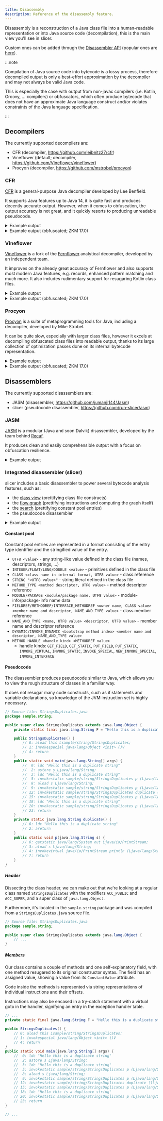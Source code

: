 ```yaml
---
title: Disassembly
description: Reference of the disassembly feature.
---
```


Disassembly is a reconstruction of a Java class file into a human-readable representation or into Java source code (decompilation), this is the main view you'll see in slicer.

Custom ones can be added through the [Disassembler API](/script/disasm) (popular ones are [here](/resources/scripts#disassembly)).

:::note

Compilation of Java source code into bytecode is a lossy process, therefore decompiled output is only a best-effort approximation by the decompiler and may not always be valid Java code.

This is especially the case with output from non-javac compilers (i.e. Kotlin, Groovy, ... compilers) or obfuscators, which often produce bytecode that does not have an approximate Java language construct and/or violates constraints of the Java language specification.

:::

## Decompilers

The currently supported decompilers are:

- CFR (decompiler, https://github.com/leibnitz27/cfr)
- Vineflower (default; decompiler, https://github.com/Vineflower/vineflower)
- Procyon (decompiler, https://github.com/mstrobel/procyon)

### CFR

[CFR](https://github.com/leibnitz27/cfr) is a general-purpose Java decompiler developed by Lee Benfield.

It supports Java features up to Java 14, it is quite fast and produces decently accurate output.
However, when it comes to obfuscation, the output accuracy is not great, and it quickly resorts to producing unreadable pseudocode.

<details>
  <summary>Example output</summary>

```java
package sample.math;

public class HeapSort {
    public void sort(int[] arr) {
        int i;
        int n = arr.length;
        for (i = n / 2 - 1; i >= 0; --i) {
            this.heapify(arr, n, i);
        }
        for (i = n - 1; i >= 0; --i) {
            int temp = arr[0];
            arr[0] = arr[i];
            arr[i] = temp;
            this.heapify(arr, i, 0);
        }
    }

    void heapify(int[] arr, int n, int i) {
        int largest = i;
        int l = 2 * i + 1;
        int r = 2 * i + 2;
        if (l < n && arr[l] > arr[largest]) {
            largest = l;
        }
        if (r < n && arr[r] > arr[largest]) {
            largest = r;
        }
        if (largest != i) {
            int swap = arr[i];
            arr[i] = arr[largest];
            arr[largest] = swap;
            this.heapify(arr, n, largest);
        }
    }

    static void printArray(int[] arr) {
        int n = arr.length;
        for (int i = 0; i < n; ++i) {
            System.out.print(arr[i] + " ");
        }
        System.out.println();
    }

    public static void main(String[] args) {
        int[] arr = new int[]{12, 11, 13, 5, 6, 7};
        HeapSort ob = new HeapSort();
        ob.sort(arr);
        System.out.println("Sorted array is:");
        HeapSort.printArray(arr);
    }
}
```

</details>

<details>
  <summary>Example output (obfuscated; ZKM 17.0)</summary>

```java
package sample.math;

public class HeapSort {
    public static boolean F;
    private static final String a;

    public void N(Object[] objectArray) {
        int n;
        long l = (Long)objectArray[0];
        int[] nArray = (int[])objectArray[1];
        long l2 = l ^ 0x75AF228E50B2L;
        int n2 = nArray.length;
        for (n = n2 / 2 - 1; n >= 0; --n) {
            Object[] objectArray2 = new Object[4];
            objectArray2[3] = n;
            objectArray2[2] = n2;
            objectArray2[1] = l2;
            objectArray2[0] = nArray;
            this.q(objectArray2);
        }
        for (n = n2 - 1; n >= 0; --n) {
            int n3 = nArray[0];
            nArray[0] = nArray[n];
            nArray[n] = n3;
            Object[] objectArray3 = new Object[4];
            objectArray3[3] = 0;
            objectArray3[2] = n;
            objectArray3[1] = l2;
            objectArray3[0] = nArray;
            this.q(objectArray3);
        }
    }

    void q(Object[] objectArray) {
        block14: {
            int n;
            int n2;
            long l;
            int n3;
            int[] nArray;
            block13: {
                int n4;
                int n5;
                block11: {
                    boolean bl;
                    long l2;
                    block12: {
                        boolean bl2;
                        int n6;
                        block10: {
                            block8: {
                                block9: {
                                    nArray = (int[])objectArray[0];
                                    l2 = (Long)objectArray[1];
                                    n3 = (Integer)objectArray[2];
                                    n5 = (Integer)objectArray[3];
                                    l = l2 ^ 0L;
                                    n2 = n5;
                                    int n7 = 2 * n5 + 1;
                                    bl = F;
                                    n6 = 2 * n5 + 2;
                                    n = n7;
                                    n4 = n3;
                                    if (bl) break block8;
                                    if (n >= n4) break block9;
                                    n = nArray[n7];
                                    n4 = nArray[n2];
                                    bl2 = bl;
                                    if (l2 < 0L) break block10;
                                    if (bl2) break block8;
                                    if (n > n4) {
                                        n2 = n7;
                                    }
                                }
                                n = n6;
                                n4 = n3;
                            }
                            bl2 = bl;
                        }
                        if (bl2) break block11;
                        if (n >= n4) break block12;
                        n = nArray[n6];
                        n4 = nArray[n2];
                        if (l2 <= 0L || bl) break block11;
                        if (n > n4) {
                            n2 = n6;
                        }
                    }
                    n = n2;
                    n4 = bl ? 1 : 0;
                    if (l2 <= 0L) break block11;
                    if (n4 != 0) break block13;
                    n4 = n5;
                }
                if (n == n4) break block14;
                n = nArray[n5];
            }
            int n8 = n;
            nArray[n5] = nArray[n2];
            nArray[n2] = n8;
            Object[] objectArray2 = new Object[4];
            objectArray2[3] = n2;
            objectArray2[2] = n3;
            objectArray2[1] = l;
            objectArray2[0] = nArray;
            this.q(objectArray2);
        }
    }

    static void t(Object[] objectArray) {
        int[] nArray = (int[])objectArray[0];
        long l = (Long)objectArray[1];
        int n = nArray.length;
        for (int i = 0; i < n; ++i) {
            System.out.print(nArray[i] + " ");
        }
        System.out.println();
    }

    public static void main(String[] args) {
        long l;
        long l2 = l = 54536233763080L;
        long l3 = l2 ^ 0x56D9CC7B6245L;
        long l4 = l2 ^ 0x767115DAF19BL;
        int[] nArray = new int[]{12, 11, 13, 5, 6, 7};
        HeapSort heapSort = new HeapSort();
        Object[] objectArray = new Object[2];
        objectArray[1] = nArray;
        objectArray[0] = l4;
        heapSort.N(objectArray);
        System.out.println(a);
        Object[] objectArray2 = new Object[2];
        objectArray2[1] = l3;
        objectArray2[0] = nArray;
        HeapSort.t(objectArray2);
    }

    /*
     * Handled impossible loop by duplicating code
     * Enabled aggressive block sorting
     */
    static {
        char[] cArray;
        block12: {
            int n;
            int n2;
            char[] cArray2;
            int n3;
            block11: {
                char[] cArray3 = ">LT4+ )\fQT!7d`\u001e\u0019".toCharArray();
                n3 = 0;
                int n4 = cArray3.length;
                cArray2 = cArray3;
                n2 = n4;
                if (n4 <= 1) break block11;
                cArray = cArray2;
                n = n2;
                if (n2 <= n3) break block12;
            }
            do {
                char[] cArray4 = cArray2;
                char[] cArray5 = cArray2;
                int n5 = n3;
                while (true) {
                    int n6;
                    char c = cArray4[n5];
                    switch (n3 % 7) {
                        case 0: {
                            n6 = 109;
                            break;
                        }
                        case 1: {
                            n6 = 35;
                            break;
                        }
                        case 2: {
                            n6 = 38;
                            break;
                        }
                        case 3: {
                            n6 = 64;
                            break;
                        }
                        case 4: {
                            n6 = 78;
                            break;
                        }
                        case 5: {
                            n6 = 68;
                            break;
                        }
                        default: {
                            n6 = 9;
                        }
                    }
                    cArray4[n5] = (char)(c ^ n6);
                    ++n3;
                    cArray2 = cArray5;
                    n2 = n2;
                    if (n2 != 0) break;
                    cArray5 = cArray2;
                    n = n2;
                    n5 = n2;
                    cArray4 = cArray2;
                }
                cArray = cArray2;
                n = n2;
            } while (n2 > n3);
        }
        a = new String(cArray).intern();
    }
}
```

</details>

### Vineflower

[Vineflower](https://github.com/Vineflower/vineflower) is a fork of the [Fernflower](https://github.com/JetBrains/intellij-community/tree/master/plugins/java-decompiler/engine)
analytical decompiler, developed by an independent team.

It improves on the already great accuracy of Fernflower and also supports most modern Java features, e.g. records,
enhanced pattern matching and much more. It also includes rudimentary support for resugaring Kotlin class files.

<details>
  <summary>Example output</summary>

```java
package sample.math;

public class HeapSort {
   public void sort(int[] arr) {
      int n = arr.length;

      for (int i = n / 2 - 1; i >= 0; i--) {
         this.heapify(arr, n, i);
      }

      for (int i = n - 1; i >= 0; i--) {
         int temp = arr[0];
         arr[0] = arr[i];
         arr[i] = temp;
         this.heapify(arr, i, 0);
      }
   }

   void heapify(int[] arr, int n, int i) {
      int largest = i;
      int l = 2 * i + 1;
      int r = 2 * i + 2;
      if (l < n && arr[l] > arr[i]) {
         largest = l;
      }

      if (r < n && arr[r] > arr[largest]) {
         largest = r;
      }

      if (largest != i) {
         int swap = arr[i];
         arr[i] = arr[largest];
         arr[largest] = swap;
         this.heapify(arr, n, largest);
      }
   }

   static void printArray(int[] arr) {
      int n = arr.length;

      for (int i = 0; i < n; i++) {
         System.out.print(arr[i] + " ");
      }

      System.out.println();
   }

   public static void main(String[] args) {
      int[] arr = new int[]{12, 11, 13, 5, 6, 7};
      HeapSort ob = new HeapSort();
      ob.sort(arr);
      System.out.println("Sorted array is:");
      printArray(arr);
   }
}
```

</details>

<details>
  <summary>Example output (obfuscated; ZKM 17.0)</summary>

```java
package sample.math;

public class HeapSort {
   public static boolean F;
   private static final String a;

   public void N(Object[] var1) {
      long var2 = (Long)var1[0];
      int[] var4 = (int[])var1[1];
      long var5 = var2 ^ 129395059478706L;
      int var7 = var4.length;

      for (int var8 = var7 / 2 - 1; var8 >= 0; var8--) {
         Object[] var10006 = new Object[]{null, null, null, var8};
         var10006[2] = var7;
         var10006[1] = var5;
         var10006[0] = var4;
         this.q(var10006);
      }

      for (int var10 = var7 - 1; var10 >= 0; var10--) {
         int var9 = var4[0];
         var4[0] = var4[var10];
         var4[var10] = var9;
         Object[] var11 = new Object[]{null, null, null, 0};
         var11[2] = var10;
         var11[1] = var5;
         var11[0] = var4;
         this.q(var11);
      }
   }

   void q(Object[] var1) {
      int[] var2;
      long var3;
      int var5;
      int var6;
      long var7;
      byte var9;
      int var10;
      int var12;
      int var10000;
      int var10001;
      byte var10002;
      label69: {
         var2 = (int[])var1[0];
         var3 = (Long)var1[1];
         var5 = (Integer)var1[2];
         var6 = (Integer)var1[3];
         var7 = var3 ^ 0L;
         var10 = var6;
         int var11 = 2 * var6 + 1;
         var9 = F;
         var12 = 2 * var6 + 2;
         var10000 = var11;
         var10001 = var5;
         label68:
         if (var9 == 0) {
            if (var11 < var5) {
               var10000 = var2[var11];
               var10001 = var2[var6];
               var10002 = var9;
               if (var3 < 0L) {
                  break label69;
               }

               if (var9 != 0) {
                  break label68;
               }

               if (var10000 > var10001) {
                  var10 = var11;
               }
            }

            var10000 = var12;
            var10001 = var5;
         }

         var10002 = var9;
      }

      label73: {
         label56:
         if (var10002 == 0) {
            if (var10000 < var10001) {
               var10000 = var2[var12];
               var10001 = var2[var10];
               if (var3 <= 0L || var9 != 0) {
                  break label56;
               }

               if (var10000 > var10001) {
                  var10 = var12;
               }
            }

            var10000 = var10;
            var10001 = var9;
            if (var3 > 0L) {
               if (var9 != 0) {
                  break label73;
               }

               var10001 = var6;
            }
         }

         if (var10000 == var10001) {
            return;
         }

         var10000 = var2[var6];
      }

      int var13 = var10000;
      var2[var6] = var2[var10];
      var2[var10] = var13;
      Object[] var10006 = new Object[]{null, null, null, var10};
      var10006[2] = var5;
      var10006[1] = var7;
      var10006[0] = var2;
      this.q(var10006);
   }

   static void t(Object[] var0) {
      int[] var1 = (int[])var0[0];
      long var2 = (Long)var0[1];
      int var4 = var1.length;

      for (int var5 = 0; var5 < var4; var5++) {
         System.out.print(var1[var5] + " ");
      }

      System.out.println();
   }

   public static void main(String[] args) {
      long var1 = 54536233763080L;
      long var3 = var1 ^ 95493438530117L;
      long var5 = var1 ^ 130228070052251L;
      int[] var7 = new int[]{12, 11, 13, 5, 6, 7};
      HeapSort var8 = new HeapSort();
      var8.N(new Object[]{var5, var7});
      System.out.println(a);
      t(new Object[]{var7, var3});
   }

   // $VF: Irreducible bytecode was duplicated to produce valid code
   static {
      char[] var10001 = ">LT4+ )\fQT!7d`\u001e\u0019".toCharArray();
      int var10003 = var10001.length;
      int var0 = 0;
      char[] var10 = var10001;
      int var3 = var10003;
      char[] var16;
      int var10004;
      if (var10003 <= 1) {
         var16 = var10001;
         var10004 = var0;
      } else {
         var10 = var10001;
         var3 = var10003;
         if (var10003 <= var0) {
            String var24 = new String(var10001).intern();
            byte var8 = -1;
            a = var24;
            return;
         }

         var16 = var10001;
         var10004 = var0;
      }

      while (true) {
         char var10005 = var16[var10004];
         byte var10006;
         switch (var0 % 7) {
            case 0:
               var10006 = 109;
               break;
            case 1:
               var10006 = 35;
               break;
            case 2:
               var10006 = 38;
               break;
            case 3:
               var10006 = 64;
               break;
            case 4:
               var10006 = 78;
               break;
            case 5:
               var10006 = 68;
               break;
            default:
               var10006 = 9;
         }

         var16[var10004] = (char)(var10005 ^ var10006);
         var0++;
         if (var3 == 0) {
            var10004 = var3;
            var16 = var10;
         } else {
            if (var3 <= var0) {
               String var23 = new String(var10).intern();
               byte var7 = -1;
               a = var23;
               return;
            }

            var16 = var10;
            var10004 = var0;
         }
      }
   }
}
```

</details>

### Procyon

[Procyon](https://github.com/mstrobel/procyon) is a suite of metaprogramming tools for Java, including a decompiler, developed by Mike Strobel.

It can be quite slow, especially with larger class files, however it excels at decompiling obfuscated class files into readable output,
thanks to its large collection of optimization passes done on its internal bytecode representation.

<details>
  <summary>Example output</summary>

```java
package sample.math;

public class HeapSort
{
    public void sort(final int[] arr) {
        final int n = arr.length;
        for (int i = n / 2 - 1; i >= 0; --i) {
            this.heapify(arr, n, i);
        }
        for (int i = n - 1; i >= 0; --i) {
            final int temp = arr[0];
            arr[0] = arr[i];
            arr[i] = temp;
            this.heapify(arr, i, 0);
        }
    }

    void heapify(final int[] arr, final int n, final int i) {
        int largest = i;
        final int l = 2 * i + 1;
        final int r = 2 * i + 2;
        if (l < n && arr[l] > arr[largest]) {
            largest = l;
        }
        if (r < n && arr[r] > arr[largest]) {
            largest = r;
        }
        if (largest != i) {
            final int swap = arr[i];
            arr[i] = arr[largest];
            arr[largest] = swap;
            this.heapify(arr, n, largest);
        }
    }

    static void printArray(final int[] arr) {
        for (int n = arr.length, i = 0; i < n; ++i) {
            System.out.print(arr[i] + " ");
        }
        System.out.println();
    }

    public static void main(final String[] args) {
        final int[] arr = { 12, 11, 13, 5, 6, 7 };
        final HeapSort ob = new HeapSort();
        ob.sort(arr);
        System.out.println("Sorted array is:");
        printArray(arr);
    }
}
```

</details>

<details>
  <summary>Example output (obfuscated; ZKM 17.0)</summary>

```java
package sample.math;

public class HeapSort
{
    public static boolean F;
    private static final String a;

    public void N(final Object[] array) {
        final long longValue = (long)array[0];
        final int[] array2 = (int[])array[1];
        final long n = longValue ^ 0x75AF228E50B2L;
        final int length = array2.length;
        for (int i = length / 2 - 1; i >= 0; --i) {
            this.q(new Object[] { array2, n, length, i });
        }
        for (int j = length - 1; j >= 0; --j) {
            final int n2 = array2[0];
            array2[0] = array2[j];
            array2[j] = n2;
            this.q(new Object[] { array2, n, j, 0 });
        }
    }

    void q(final Object[] array) {
        final int[] array2 = (int[])array[0];
        final long longValue = (long)array[1];
        final int intValue = (int)array[2];
        final int intValue2 = (int)array[3];
        final long n = longValue ^ 0x0L;
        int n2 = intValue2;
        final boolean f = HeapSort.F;
        final int n3 = 2 * intValue2 + 1;
        final boolean b = f;
        final int n4 = 2 * intValue2 + 2;
        int n6;
        final int n5 = n6 = n3;
        final int n8;
        final int n7 = n8 = intValue;
        if (b || n5 >= n7) {
            goto Label_0129;
        }
        final int n9 = array2[n3];
        final int n10 = array2[n2];
        final boolean b2 = b;
        if (longValue < 0L || b2) {
            int n13 = 0;
            Label_0205: {
                Label_0194: {
                    if (!b2) {
                        if (n5 < n7) {
                            final int n11 = array2[n4];
                            final int n12 = array2[n2];
                            if (longValue <= 0L || b) {
                                break Label_0194;
                            }
                            if (n11 > n12) {
                                n2 = n4;
                            }
                        }
                        n13 = (n6 = n2);
                        final boolean b3 = b;
                        if (longValue > 0L && b3) {
                            break Label_0205;
                        }
                    }
                }
                if (n9 == n10) {
                    return;
                }
                n13 = array2[intValue2];
            }
            final int n14 = n13;
            array2[intValue2] = array2[n2];
            array2[n2] = n14;
            this.q(new Object[] { array2, n, intValue, n2 });
            return;
        }
        if (n9 > n10) {
            n2 = n3;
            goto Label_0125;
        }
        goto Label_0125;
    }

    static void t(final Object[] array) {
        final int[] array2 = (int[])array[0];
        ((Long)array[1]).longValue();
        for (int length = array2.length, i = 0; i < length; ++i) {
            System.out.print(array2[i] + " ");
        }
        System.out.println();
    }

    public static void main(final String[] args) {
        final long n = 54536233763080L;
        final long n2 = n ^ 0x56D9CC7B6245L;
        final long n3 = n ^ 0x767115DAF19BL;
        final int[] array = { 12, 11, 13, 5, 6, 7 };
        new HeapSort().N(new Object[] { n3, array });
        System.out.println(HeapSort.a);
        t(new Object[] { array, n2 });
    }

    static {
        final char[] charArray = ">LT4+ )\fQT!7d`\u001e\u0019".toCharArray();
        int length;
        int n2;
        final int n = n2 = (length = charArray.length);
        int n3 = 0;
        while (true) {
            Label_0120: {
                if (n > 1) {
                    break Label_0120;
                }
                length = (n2 = n3);
                do {
                    final char c = charArray[n2];
                    charArray[length] = (char)(c ^ switch (n3 % 7) {
                        case 0 -> 'm';
                        case 1 -> '#';
                        case 2 -> '&';
                        case 3 -> '@';
                        case 4 -> 'N';
                        case 5 -> 'D';
                        default -> '\t';
                    });
                    ++n3;
                } while (n == 0);
            }
            if (n <= n3) {
                a = new String(charArray).intern();
                return;
            }
            continue;
        }
    }
}
```

</details>

## Disassemblers

The currently supported disassemblers are:

- JASM (disassembler, https://github.com/jumanji144/Jasm)
- slicer (pseudocode disassembler, https://github.com/run-slicer/asm)

### JASM

[JASM](https://github.com/jumanji144/Jasm) is a modular (Java and soon Dalvik) disassembler, developed by the team behind [Recaf](https://github.com/Col-E/Recaf).

It produces clean and easily comprehensible output with a focus on obfuscation resilience.

<details>
  <summary>Example output</summary>

```
.sourcefile "HeapSort.java"
.super java/lang/Object
.class public super sample/math/HeapSort {


    .method public <init> ()V {
        parameters: { this },
        code: {
        A:
            line 8
            aload this
            invokespecial java/lang/Object.<init> ()V
            return
        B:
        }
    }

    .method public sort ([I)V {
        parameters: { this, arr },
        code: {
        A:
            line 16
            aload arr
            arraylength
            istore n
        B:
            line 19
            iload n
            iconst_2
            idiv
            iconst_1
            isub
            istore i
        C:
            iload i
            iflt F
        D:
            line 20
            aload this
            aload arr
            iload n
            iload i
            invokevirtual sample/math/HeapSort.heapify ([III)V
        E:
            line 19
            iinc i -1
            goto C
        F:
            line 23
            iload n
            iconst_1
            isub
            istore i
        G:
            iload i
            iflt M
        H:
            line 25
            aload arr
            iconst_0
            iaload
            istore temp
        I:
            line 26
            aload arr
            iconst_0
            aload arr
            iload i
            iaload
            iastore
        J:
            line 27
            aload arr
            iload i
            iload temp
            iastore
        K:
            line 30
            aload this
            aload arr
            iload i
            iconst_0
            invokevirtual sample/math/HeapSort.heapify ([III)V
        L:
            line 23
            iinc i -1
            goto G
        M:
            line 32
            return
        N:
        }
    }

    .method heapify ([III)V {
        parameters: { this, arr, n, i },
        code: {
        A:
            line 45
            iload i
            istore largest
        B:
            line 46
            iconst_2
            iload i
            imul
            iconst_1
            iadd
            istore l
        C:
            line 47
            iconst_2
            iload i
            imul
            iconst_2
            iadd
            istore r
        D:
            line 50
            iload l
            iload n
            if_icmpge E
            aload arr
            iload l
            iaload
            aload arr
            iload largest
            iaload
            if_icmple E
            iload l
            istore largest
        E:
            line 53
            iload r
            iload n
            if_icmpge F
            aload arr
            iload r
            iaload
            aload arr
            iload largest
            iaload
            if_icmple F
            iload r
            istore largest
        F:
            line 56
            iload largest
            iload i
            if_icmpeq K
        G:
            line 57
            aload arr
            iload i
            iaload
            istore swap
        H:
            line 58
            aload arr
            iload i
            aload arr
            iload largest
            iaload
            iastore
        I:
            line 59
            aload arr
            iload largest
            iload swap
            iastore
        J:
            line 62
            aload this
            aload arr
            iload n
            iload largest
            invokevirtual sample/math/HeapSort.heapify ([III)V
        K:
            line 64
            return
        L:
        }
    }

    .method static printArray ([I)V {
        parameters: { arr },
        code: {
        A:
            line 73
            aload arr
            arraylength
            istore n
        B:
            line 74
            iconst_0
            istore i
        C:
            iload i
            iload n
            if_icmpge F
        D:
            line 75
            getstatic java/lang/System.out Ljava/io/PrintStream;
            new java/lang/StringBuilder
            dup
            invokespecial java/lang/StringBuilder.<init> ()V
            aload arr
            iload i
            iaload
            invokevirtual java/lang/StringBuilder.append (I)Ljava/lang/StringBuilder;
            ldc " "
            invokevirtual java/lang/StringBuilder.append (Ljava/lang/String;)Ljava/lang/StringBuilder;
            invokevirtual java/lang/StringBuilder.toString ()Ljava/lang/String;
            invokevirtual java/io/PrintStream.print (Ljava/lang/String;)V
        E:
            line 74
            iinc i 1
            goto C
        F:
            line 76
            getstatic java/lang/System.out Ljava/io/PrintStream;
            invokevirtual java/io/PrintStream.println ()V
        G:
            line 77
            return
        H:
        }
    }

    .method public static main ([Ljava/lang/String;)V {
        parameters: { args },
        code: {
        A:
            line 81
            bipush 6
            newarray int
            dup
            iconst_0
            bipush 12
            iastore
            dup
            iconst_1
            bipush 11
            iastore
            dup
            iconst_2
            bipush 13
            iastore
            dup
            iconst_3
            iconst_5
            iastore
            dup
            iconst_4
            bipush 6
            iastore
            dup
            iconst_5
            bipush 7
            iastore
            astore arr
        B:
            line 83
            new sample/math/HeapSort
            dup
            invokespecial sample/math/HeapSort.<init> ()V
            astore ob
        C:
            line 84
            aload ob
            aload arr
            invokevirtual sample/math/HeapSort.sort ([I)V
        D:
            line 86
            getstatic java/lang/System.out Ljava/io/PrintStream;
            ldc "Sorted array is:"
            invokevirtual java/io/PrintStream.println (Ljava/lang/String;)V
        E:
            line 87
            aload arr
            invokestatic sample/math/HeapSort.printArray ([I)V
        F:
            line 88
            return
        G:
        }
    }

}
```

</details>

### Integrated disassembler (slicer)

slicer includes a basic disassembler to power several bytecode analysis features, such as:

- the [class view](/reference/class) (prettifying class file constructs)
- the [flow graph](/reference/graph#control-flow) (prettifying instructions and computing the graph itself)
- the [search](/reference/analysis#search) (prettifying constant pool entries)
- the pseudocode disassembler

<details>
  <summary>Example output</summary>

```java
// Source file: HeapSort.java
package sample.math;

public super class HeapSort extends java.lang.Object {
    public HeapSort() {
        // 0: aload this Lsample/math/HeapSort;
        // 1: invokespecial java/lang/Object <init> ()V
        // 4: return
    }
    public void sort(int[] arr) {
        //  0: aload arr [I
        //  1: arraylength
        //  2: istore n I
        //  3: iload n I
        //  4: iconst_2
        //  5: idiv
        //  6: iconst_1
        //  7: isub
        //  8: istore i I
        //  9: iload i I
        // 10: iflt 26
        // 13: aload this Lsample/math/HeapSort;
        // 14: aload arr [I
        // 15: iload n I
        // 16: iload i I
        // 17: invokevirtual sample/math/HeapSort heapify ([III)V
        // 20: iinc i I -1
        // 23: goto 9
        // 26: iload n I
        // 27: iconst_1
        // 28: isub
        // 29: istore i I
        // 30: iload i I
        // 31: iflt 63
        // 34: aload arr [I
        // 35: iconst_0
        // 36: iaload
        // 37: istore temp I
        // 39: aload arr [I
        // 40: iconst_0
        // 41: aload arr [I
        // 42: iload i I
        // 43: iaload
        // 44: iastore
        // 45: aload arr [I
        // 46: iload i I
        // 47: iload temp I
        // 49: iastore
        // 50: aload this Lsample/math/HeapSort;
        // 51: aload arr [I
        // 52: iload i I
        // 53: iconst_0
        // 54: invokevirtual sample/math/HeapSort heapify ([III)V
        // 57: iinc i I -1
        // 60: goto 30
        // 63: return
    }
    void heapify(int[] arr, int n, int i) {
        //  0: iload i I
        //  1: istore largest I
        //  3: iconst_2
        //  4: iload i I
        //  5: imul
        //  6: iconst_1
        //  7: iadd
        //  8: istore l I
        // 10: iconst_2
        // 11: iload i I
        // 12: imul
        // 13: iconst_2
        // 14: iadd
        // 15: istore r I
        // 17: iload l I
        // 19: iload n I
        // 20: if_icmpge 38
        // 23: aload arr [I
        // 24: iload l I
        // 26: iaload
        // 27: aload arr [I
        // 28: iload largest I
        // 30: iaload
        // 31: if_icmple 38
        // 34: iload l I
        // 36: istore largest I
        // 38: iload r I
        // 40: iload n I
        // 41: if_icmpge 59
        // 44: aload arr [I
        // 45: iload r I
        // 47: iaload
        // 48: aload arr [I
        // 49: iload largest I
        // 51: iaload
        // 52: if_icmple 59
        // 55: iload r I
        // 57: istore largest I
        // 59: iload largest I
        // 61: iload i I
        // 62: if_icmpeq 91
        // 65: aload arr [I
        // 66: iload i I
        // 67: iaload
        // 68: istore swap I
        // 70: aload arr [I
        // 71: iload i I
        // 72: aload arr [I
        // 73: iload largest I
        // 75: iaload
        // 76: iastore
        // 77: aload arr [I
        // 78: iload largest I
        // 80: iload swap I
        // 82: iastore
        // 83: aload this Lsample/math/HeapSort;
        // 84: aload arr [I
        // 85: iload n I
        // 86: iload largest I
        // 88: invokevirtual sample/math/HeapSort heapify ([III)V
        // 91: return
    }
    static void printArray(int[] arr) {
        //  0: aload arr [I
        //  1: arraylength
        //  2: istore n I
        //  3: iconst_0
        //  4: istore i I
        //  5: iload i I
        //  6: iload n I
        //  7: if_icmpge 43
        // 10: getstatic java/lang/System out Ljava/io/PrintStream;
        // 13: new java/lang/StringBuilder
        // 16: dup
        // 17: invokespecial java/lang/StringBuilder <init> ()V
        // 20: aload arr [I
        // 21: iload i I
        // 22: iaload
        // 23: invokevirtual java/lang/StringBuilder append (I)Ljava/lang/StringBuilder;
        // 26: ldc " "
        // 28: invokevirtual java/lang/StringBuilder append (Ljava/lang/String;)Ljava/lang/StringBuilder;
        // 31: invokevirtual java/lang/StringBuilder toString ()Ljava/lang/String;
        // 34: invokevirtual java/io/PrintStream print (Ljava/lang/String;)V
        // 37: iinc i I 1
        // 40: goto 5
        // 43: getstatic java/lang/System out Ljava/io/PrintStream;
        // 46: invokevirtual java/io/PrintStream println ()V
        // 49: return
    }
    public static void main(java.lang.String[] args) {
        //  0: bipush 6
        //  2: newarray t
        //  4: dup
        //  5: iconst_0
        //  6: bipush 12
        //  8: iastore
        //  9: dup
        // 10: iconst_1
        // 11: bipush 11
        // 13: iastore
        // 14: dup
        // 15: iconst_2
        // 16: bipush 13
        // 18: iastore
        // 19: dup
        // 20: iconst_3
        // 21: iconst_5
        // 22: iastore
        // 23: dup
        // 24: iconst_4
        // 25: bipush 6
        // 27: iastore
        // 28: dup
        // 29: iconst_5
        // 30: bipush 7
        // 32: iastore
        // 33: astore arr [I
        // 34: new sample/math/HeapSort
        // 37: dup
        // 38: invokespecial sample/math/HeapSort <init> ()V
        // 41: astore ob Lsample/math/HeapSort;
        // 42: aload ob Lsample/math/HeapSort;
        // 43: aload arr [I
        // 44: invokevirtual sample/math/HeapSort sort ([I)V
        // 47: getstatic java/lang/System out Ljava/io/PrintStream;
        // 50: ldc "Sorted array is:"
        // 52: invokevirtual java/io/PrintStream println (Ljava/lang/String;)V
        // 55: aload arr [I
        // 56: invokestatic sample/math/HeapSort printArray ([I)V
        // 59: return
    }
}
```

</details>

#### Constant pool

Constant pool entries are represented in a format consisting of the entry type identifier and the stringified value of the entry.

- `UTF8 <value>` - any string-like value defined in the class file (names, descriptors, strings, ...)
- `INTEGER/FLOAT/LONG/DOUBLE <value>` - primitives defined in the class file
- `CLASS <class name in internal format, UTF8 value>` - class reference
- `STRING "<UTF8 value>"` - string literal defined in the class file
- `METHOD_TYPE <method descriptor, UTF8 value>` - method descriptor reference
- `MODULE/PACKAGE <module/package name, UTF8 value>` - module-info/package-info name data
- `FIELDREF/METHODREF/INTERFACE_METHODREF <owner name, CLASS value> <member name and descriptor, NAME_AND_TYPE value>` - class member reference
- `NAME_AND_TYPE <name, UTF8 value> <descriptor, UTF8 value>` - member name and descriptor reference
- `DYNAMIC/INVOKE_DYNAMIC <bootstrap method index> <member name and descriptor, NAME_AND_TYPE value>`
- `METHOD_HANDLE <handle kind> <METHODREF value>`
  - handle kinds: `GET_FIELD`, `GET_STATIC`, `PUT_FIELD`, `PUT_STATIC`, `INVOKE_VIRTUAL`, `INVOKE_STATIC`, `INVOKE_SPECIAL`, `NEW_INVOKE_SPECIAL`, `INVOKE_INTERFACE`

#### Pseudocode

The disassembler produces pseudocode similar to Java, which allows you to view the rough structure of classes in a familiar way.

It does not resugar many code constructs, such as if statements and variable declarations, so knowledge of the JVM instruction set is highly necessary.

```java
// Source file: StringsDuplicates.java
package sample.string;

public super class StringsDuplicates extends java.lang.Object {
    private static final java.lang.String F = "Hello this is a duplicate string";

    public StringsDuplicates() {
        // 0: aload this Lsample/string/StringsDuplicates;
        // 1: invokespecial java/lang/Object <init> ()V
        // 4: return
    }
    public static void main(java.lang.String[] args) {
        //  0: ldc "Hello this is a duplicate string"
        //  2: astore s Ljava/lang/String;
        //  3: ldc "Hello this is a duplicate string"
        //  5: invokestatic sample/string/StringsDuplicates p (Ljava/lang/String;)V
        //  8: aload s Ljava/lang/String;
        //  9: invokestatic sample/string/StringsDuplicates p (Ljava/lang/String;)V
        // 12: invokestatic sample/string/StringsDuplicates duplicate ()Ljava/lang/String;
        // 15: invokestatic sample/string/StringsDuplicates p (Ljava/lang/String;)V
        // 18: ldc "Hello this is a duplicate string"
        // 20: invokestatic sample/string/StringsDuplicates p (Ljava/lang/String;)V
        // 23: return
    }
    private static java.lang.String duplicate() {
        // 0: ldc "Hello this is a duplicate string"
        // 2: areturn
    }
    public static void p(java.lang.String s) {
        // 0: getstatic java/lang/System out Ljava/io/PrintStream;
        // 3: aload s Ljava/lang/String;
        // 4: invokevirtual java/io/PrintStream println (Ljava/lang/String;)V
        // 7: return
    }
}
```

##### Header

Dissecting the class header, we can make out that we're looking at a regular class named `StringsDuplicates` with the modifiers `ACC_PUBLIC` and `ACC_SUPER`, and a super class of `java.lang.Object`.

Furthermore, it's located in the `sample.string` package and was compiled from a `StringsDuplicates.java` source file.

```java "StringsDuplicates.java" "sample.string" "public super" "StringsDuplicates" "java.lang.Object"
// Source file: StringsDuplicates.java
package sample.string;

public super class StringsDuplicates extends java.lang.Object {
    // ...
}
```

##### Members

Our class contains a couple of methods and one self-explanatory field, with one method resugared to its original constructor syntax.
The field has an assigned value, showing a value from its `ConstantValue` attribute.

Code inside the methods is represented via string representations of individual instructions and their offsets.

Instructions may also be encased in a try-catch statement with a virtual goto in the handler, signifying an entry in the exception handler table.

```java "java.lang.String F" "StringsDuplicates()" "4:" "23:" "return"
// ...
private static final java.lang.String F = "Hello this is a duplicate string";

public StringsDuplicates() {
    // 0: aload this Lsample/string/StringsDuplicates;
    // 1: invokespecial java/lang/Object <init> ()V
    // 4: return
}
public static void main(java.lang.String[] args) {
    //  0: ldc "Hello this is a duplicate string"
    //  2: astore s Ljava/lang/String;
    //  3: ldc "Hello this is a duplicate string"
    //  5: invokestatic sample/string/StringsDuplicates p (Ljava/lang/String;)V
    //  8: aload s Ljava/lang/String;
    //  9: invokestatic sample/string/StringsDuplicates p (Ljava/lang/String;)V
    // 12: invokestatic sample/string/StringsDuplicates duplicate ()Ljava/lang/String;
    // 15: invokestatic sample/string/StringsDuplicates p (Ljava/lang/String;)V
    // 18: ldc "Hello this is a duplicate string"
    // 20: invokestatic sample/string/StringsDuplicates p (Ljava/lang/String;)V
    // 23: return
}

// ...
```
